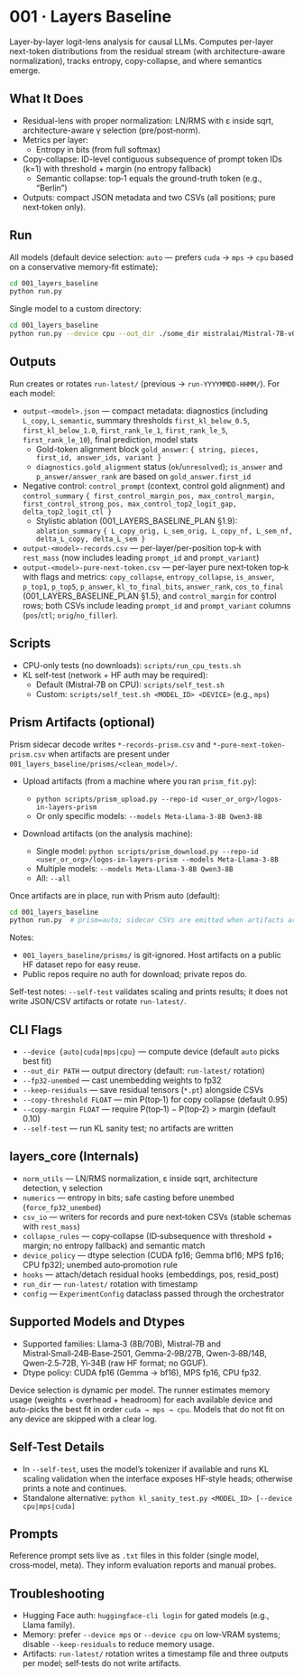 # 001 · Layers Baseline

Layer-by-layer logit-lens analysis for causal LLMs. Computes per-layer next-token distributions from the residual stream (with architecture-aware normalization), tracks entropy, copy-collapse, and where semantics emerge.

## What It Does

- Residual-lens with proper normalization: LN/RMS with ε inside sqrt, architecture-aware γ selection (pre/post‑norm).
- Metrics per layer:
  - Entropy in bits (from full softmax)
- Copy-collapse: ID-level contiguous subsequence of prompt token IDs (k=1) with threshold + margin (no entropy fallback)
  - Semantic collapse: top‑1 equals the ground-truth token (e.g., “Berlin”)
- Outputs: compact JSON metadata and two CSVs (all positions; pure next‑token only).

## Run

All models (default device selection: `auto` — prefers `cuda` → `mps` → `cpu` based on a conservative memory‑fit estimate):

```bash
cd 001_layers_baseline
python run.py
```

Single model to a custom directory:

```bash
cd 001_layers_baseline
python run.py --device cpu --out_dir ./some_dir mistralai/Mistral-7B-v0.1
```

## Outputs

Run creates or rotates `run-latest/` (previous → `run-YYYYMMDD-HHMM/`). For each model:

- `output-<model>.json` — compact metadata: diagnostics (including `L_copy`, `L_semantic`, summary thresholds `first_kl_below_0.5`, `first_kl_below_1.0`, `first_rank_le_1`, `first_rank_le_5`, `first_rank_le_10`), final prediction, model stats
  - Gold-token alignment block `gold_answer`: `{ string, pieces, first_id, answer_ids, variant }`
  - `diagnostics.gold_alignment` status (`ok`/`unresolved`); `is_answer` and `p_answer/answer_rank` are based on `gold_answer.first_id`
- Negative control: `control_prompt` (context, control gold alignment) and `control_summary` `{ first_control_margin_pos, max_control_margin, first_control_strong_pos, max_control_top2_logit_gap, delta_top2_logit_ctl }`
  - Stylistic ablation (001_LAYERS_BASELINE_PLAN §1.9): `ablation_summary` `{ L_copy_orig, L_sem_orig, L_copy_nf, L_sem_nf, delta_L_copy, delta_L_sem }`
- `output-<model>-records.csv` — per-layer/per-position top‑k with `rest_mass` (now includes leading `prompt_id` and `prompt_variant`)
- `output-<model>-pure-next-token.csv` — per-layer pure next‑token top‑k with flags and metrics: `copy_collapse`, `entropy_collapse`, `is_answer`, `p_top1`, `p_top5`, `p_answer`, `kl_to_final_bits`, `answer_rank`, `cos_to_final` (001_LAYERS_BASELINE_PLAN §1.5), and `control_margin` for control rows; both CSVs include leading `prompt_id` and `prompt_variant` columns (`pos`/`ctl`; `orig`/`no_filler`).

## Scripts

- CPU-only tests (no downloads): `scripts/run_cpu_tests.sh`
- KL self-test (network + HF auth may be required):
  - Default (Mistral‑7B on CPU): `scripts/self_test.sh`
  - Custom: `scripts/self_test.sh <MODEL_ID> <DEVICE>` (e.g., `mps`)

## Prism Artifacts (optional)

Prism sidecar decode writes `*-records-prism.csv` and `*-pure-next-token-prism.csv` when artifacts are present under `001_layers_baseline/prisms/<clean_model>/`.

- Upload artifacts (from a machine where you ran `prism_fit.py`):
  - `python scripts/prism_upload.py --repo-id <user_or_org>/logos-in-layers-prism`
  - Or only specific models: `--models Meta-Llama-3-8B Qwen3-8B`

- Download artifacts (on the analysis machine):
  - Single model: `python scripts/prism_download.py --repo-id <user_or_org>/logos-in-layers-prism --models Meta-Llama-3-8B`
  - Multiple models: `--models Meta-Llama-3-8B Qwen3-8B`
  - All: `--all`

Once artifacts are in place, run with Prism auto (default):

```bash
cd 001_layers_baseline
python run.py  # prism=auto; sidecar CSVs are emitted when artifacts are present
```

Notes:
- `001_layers_baseline/prisms/` is git-ignored. Host artifacts on a public HF dataset repo for easy reuse.
- Public repos require no auth for download; private repos do.

Self-test notes: `--self-test` validates scaling and prints results; it does not write JSON/CSV artifacts or rotate `run-latest/`.

## CLI Flags

- `--device {auto|cuda|mps|cpu}` — compute device (default `auto` picks best fit)
- `--out_dir PATH` — output directory (default: `run-latest/` rotation)
- `--fp32-unembed` — cast unembedding weights to fp32
- `--keep-residuals` — save residual tensors (`*.pt`) alongside CSVs
- `--copy-threshold FLOAT` — min P(top‑1) for copy collapse (default 0.95)
- `--copy-margin FLOAT` — require P(top‑1) − P(top‑2) > margin (default 0.10)
- `--self-test` — run KL sanity test; no artifacts are written

## layers_core (Internals)

- `norm_utils` — LN/RMS normalization, ε inside sqrt, architecture detection, γ selection
- `numerics` — entropy in bits; safe casting before unembed (`force_fp32_unembed`)
- `csv_io` — writers for records and pure next‑token CSVs (stable schemas with `rest_mass`)
- `collapse_rules` — copy‑collapse (ID‑subsequence with threshold + margin; no entropy fallback) and semantic match
- `device_policy` — dtype selection (CUDA fp16; Gemma bf16; MPS fp16; CPU fp32); unembed auto‑promotion rule
- `hooks` — attach/detach residual hooks (embeddings, pos, resid_post)
- `run_dir` — `run-latest/` rotation with timestamp
- `config` — `ExperimentConfig` dataclass passed through the orchestrator

## Supported Models and Dtypes

- Supported families: Llama‑3 (8B/70B), Mistral‑7B and Mistral‑Small‑24B‑Base‑2501, Gemma‑2‑9B/27B, Qwen‑3‑8B/14B, Qwen‑2.5‑72B, Yi‑34B (raw HF format; no GGUF).
- Dtype policy: CUDA fp16 (Gemma → bf16), MPS fp16, CPU fp32.

Device selection is dynamic per model. The runner estimates memory usage (weights + overhead + headroom) for each available device and auto-picks the best fit in order `cuda → mps → cpu`. Models that do not fit on any device are skipped with a clear log.

## Self-Test Details

- In `--self-test`, uses the model’s tokenizer if available and runs KL scaling validation when the interface exposes HF‑style heads; otherwise prints a note and continues.
- Standalone alternative: `python kl_sanity_test.py <MODEL_ID> [--device cpu|mps|cuda]`

## Prompts

Reference prompt sets live as `.txt` files in this folder (single model, cross‑model, meta). They inform evaluation reports and manual probes.

## Troubleshooting

- Hugging Face auth: `huggingface-cli login` for gated models (e.g., Llama family).
- Memory: prefer `--device mps` or `--device cpu` on low‑VRAM systems; disable `--keep-residuals` to reduce memory usage.
- Artifacts: `run-latest/` rotation writes a timestamp file and three outputs per model; self‑tests do not write artifacts.
